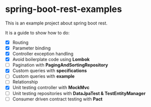 # spring-boot-rest-examples
This is an example project about spring boot rest.

It is a guide to show how to do:

* [X] Routing
* [X] Parameter binding
* [X] Controller exception handling
* [X] Avoid boilerplate code using <b>Lombok</b>
* [ ] Pagination with <b>PagingAndSortingRepository</b>
* [X] Custom queries with <b>specifications</b>
* [ ] Custom queries with <b>example</b>
* [ ] Relationship
* [X] Unit testing controller with <b>MockMvc</b>
* [ ] Unit testing repositories with <b>DataJpaTest & TestEntityManager</b>
* [ ] Consumer driven contract testing with <b>Pact</b>
